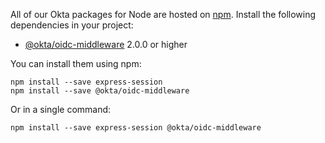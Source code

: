 All of our Okta packages for Node are hosted on [npm](https://www.npmjs.com/). Install the following dependencies in your project:

* [@okta/oidc-middleware](https://www.npmjs.com/package/@okta/oidc-middleware) 2.0.0 or higher

You can install them using npm:

```
npm install --save express-session
npm install --save @okta/oidc-middleware
```

Or in a single command:

```
npm install --save express-session @okta/oidc-middleware
```


